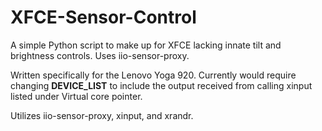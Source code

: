 # XFCE-Sensor-Control
A simple Python script to make up for XFCE lacking innate tilt and brightness controls. Uses iio-sensor-proxy.

Written specifically for the Lenovo Yoga 920. Currently would require changing __DEVICE_LIST__ to include the output received from calling xinput listed under Virtual core pointer.

Utilizes iio-sensor-proxy, xinput, and xrandr.
